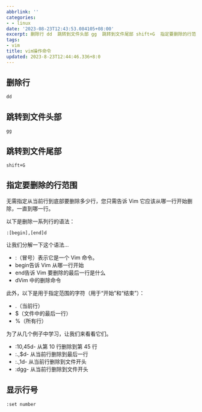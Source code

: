 ```yaml
---
abbrlink: ''
categories:
- - linux
date: '2023-08-23T12:43:53.084105+08:00'
excerpt: 删除行 dd  跳转到文件头部 gg  跳转到文件尾部 shift+G  指定要删除的行范围 无需指定从当前行到底部要删除多少行，您只需告诉 Vim 它应该从哪一行开始删除，一直到哪一行。 以下是删除...
tags:
- vim
title: vim操作命令
updated: 2023-8-23T12:44:46.336+8:0
---
```

## 删除行

```
dd
```

## 跳转到文件头部

```
gg
```

## 跳转到文件尾部

```
shift+G
```

## **指定要删除的行范围**

无需指定从当前行到底部要删除多少行，您只需告诉 Vim 它应该从哪一行开始删除，一直到哪一行。

以下是删除一系列行的语法：

```
:[begin],[end]d
```

让我们分解一下这个语法…

* :（冒号）表示它是一个 Vim 命令。
* begin告诉 Vim 从哪一行开始
* end告诉 Vim 要删除的最后一行是什么
* dVim 中的删除命令

此外，以下是用于指定范围的字符（用于“开始”和“结束”）：

* .（当前行）
* \$（文件中的最后一行）
* %（所有行）

为了从几个例子中学习，让我们来看看它们。

* :10,45d- 从第 10 行删除到第 45 行
* :.,\$d- 从当前行删除到最后一行
* :.,1d- 从当前行删除到文件开头
* :dgg- 从当前行删除到文件开头

## 显示行号

```
:set number
```
